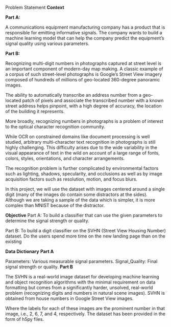 Problem Statement
**Context**

**Part A:**

A communications equipment manufacturing company has a product that is responsible for emitting informative signals. The company wants to build a machine learning model that can help the company predict the equipment’s signal quality using various parameters.

**Part B:**

Recognizing multi-digit numbers in photographs captured at street level is an important component of modern-day map making. A classic example of a corpus of such street-level photographs is Google’s Street View imagery composed of hundreds of millions of geo-located 360-degree panoramic images.

The ability to automatically transcribe an address number from a geo-located patch of pixels and associate the transcribed number with a known street address helps pinpoint, with a high degree of accuracy, the location of the building it represents.

More broadly, recognizing numbers in photographs is a problem of interest to the optical character recognition community.

While OCR on constrained domains like document processing is well studied, arbitrary multi-character text recognition in photographs is still highly challenging. This difficulty arises due to the wide variability in the visual appearance of text in the wild on account of a large range of fonts, colors, styles, orientations, and character arrangements.

The recognition problem is further complicated by environmental factors such as lighting, shadows, specularity, and occlusions as well as by image acquisition factors such as resolution, motion, and focus blurs.

In this project, we will use the dataset with images centered around a single digit (many of the images do contain some distractors at the sides). Although we are taking a sample of the data which is simpler, it is more complex than MNIST because of the distractor.

**Objective**
Part A: To build a classifier that can use the given parameters to determine the signal strength or quality.

Part B: To build a digit classifier on the SVHN (Street View Housing Number) dataset. Do the users spend more time on the new landing page than on the existing

**Data Dictionary**
**Part A**

Parameters: Various measurable signal parameters.
Signal_Quality: Final signal strength or quality.
**Part B**

The SVHN is a real-world image dataset for developing machine learning and object recognition algorithms with the minimal requirement on data formatting but comes from a significantly harder, unsolved, real-world problem (recognizing digits and numbers in natural scene images). SVHN is obtained from house numbers in Google Street View images.

Where the labels for each of these images are the prominent number in that image, i.e., 2, 6, 7, and 4, respectively. The dataset has been provided in the form of h5py files.
